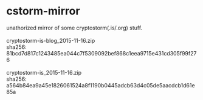 # cstorm-mirror
unathorized mirror of some cryptostorm(.is/.org) stuff.
<br />
<br />
cryptostorm-is-blog_2015-11-16.zip <br />
sha256: 81bcd7d817c1243485ea044c7f5309092bef868c1eea9715e431cd305f99f276
<br/><br />
cryptostorm-is_2015-11-16.zip <br />
sha256: a564b84ea9a45e1826061524a8f1190b0445adcb63d4c05de5aacdcb1d61e85a
